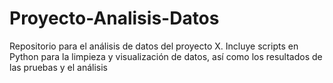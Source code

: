 # Proyecto-Analisis-Datos
Repositorio para el análisis de datos del proyecto X. Incluye scripts en Python para la limpieza y visualización de datos, así como los resultados de las pruebas y el análisis
